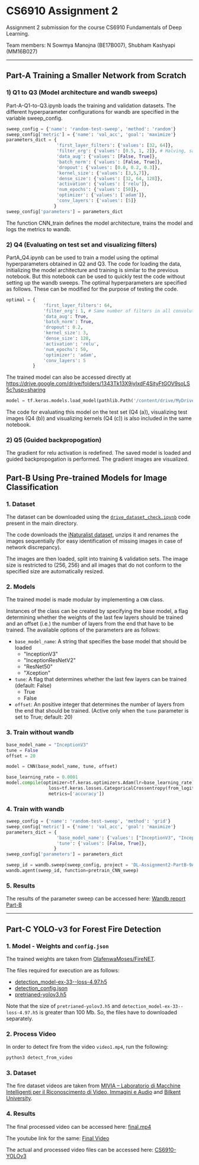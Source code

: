 # CS6910 Assignment 2
Assignment 2 submission for the course CS6910 Fundamentals of Deep Learning.  

Team members: N Sowmya Manojna (BE17B007), Shubham Kashyapi (MM16B027)

---
## Part-A Training a Smaller Network from Scratch
### 1) Q1 to Q3 (Model architecture and wandb sweeps)
Part-A-Q1-to-Q3.ipynb loads the training and validation datasets. The different hyperparameter configurations for wandb are specified in the variable sweep_config. 
```python
sweep_config = {'name': 'random-test-sweep', 'method': 'random'}
sweep_config['metric'] = {'name': 'val_acc', 'goal': 'maximize'}
parameters_dict = {
                   'first_layer_filters': {'values': [32, 64]},
                   'filter_org': {'values': [0.5, 1, 2]}, # Halving, same, doubling in subsequent layers
                   'data_aug': {'values': [False, True]},
                   'batch_norm': {'values': [False, True]}, 
                   'dropout': {'values': [0.0, 0.2, 0.3]},
                   'kernel_size': {'values': [3,5,7]},
                   'dense_size': {'values': [32, 64, 128]},
                   'activation': {'values': ['relu']},
                   'num_epochs': {'values': [50]}, 
                   'optimizer': {'values': ['adam']},
                   'conv_layers': {'values': [5]}
                  }
sweep_config['parameters'] = parameters_dict
```
The function CNN_train defines the model architecture, trains the model and logs the metrics to wandb.

### 2) Q4 (Evaluating on test set and visualizing filters)
PartA_Q4.ipynb can be used to train a model using the optimal hyperparameters obtained in Q2 and Q3. The code for loading the data, initializing the model architecture and training is similar to the previous notebook. But this notebook can be used to quickly test the code without setting up the wandb sweeps. The optimal hyperparameters are specified as follows. These can be modified for the purpose of testing the code.
```python
optimal = {
              'first_layer_filters': 64,
              'filter_org': 1, # Same number of filters in all convolution layers
              'data_aug': True,
              'batch_norm': True, 
              'dropout': 0.2,
              'kernel_size': 3,
              'dense_size': 128,
              'activation': 'relu',
              'num_epochs': 50, 
              'optimizer': 'adam',
              'conv_layers': 5
          }
```
The trained model can also be accessed directly at https://drive.google.com/drive/folders/1343Tk13X9iyIxdF4SityFtGOV9soLS5c?usp=sharing
```python
model = tf.keras.models.load_model(pathlib.Path('/content/drive/MyDrive/DL_Assignment2_PartA_Model'))
```
The code for evaluating this model on the test set (Q4 (a)), visualizing test images (Q4 (b)) and visualizing kernels (Q4 (c)) is also included in the same notebook.

### 2) Q5 (Guided backpropogation)
The gradient for relu activation is redefined. The saved model is loaded and guided backpropogation is performed. The gradient images are visualized. 


## Part-B Using Pre-trained Models for Image Classification
### 1. Dataset
The dataset can be downloaded using the [`drive_dataset_check.ipynb`](https://github.com/sowmyamanojna/CS6910-Deep-Learning-Assignment-2/blob/main/drive_dataset_check.ipynb) code present in the main directory.

The code downloads the [iNaturalist dataset](https://github.com/sowmyamanojna/CS6910-Deep-Learning-Assignment-2/blob/main/drive_dataset_check.ipynb), unzips it and renames the images sequentially (for easy identification of missing images in case of network discrepancy).

The images are then loaded, split into training & validation sets. The image size is restricted to (256, 256) and all images that do not conform to the  specified size are automatically resized.

### 2. Models
The trained model is made modular by implementing a `CNN` class.  

Instances of the class can be created by specifying the base model, a flag determining whether the weights of the last few layers should be trained and an offset (i.e.) the number of layers from the end that have to be trained. The available options of the parameters are as follows:

- `base_model_name`: A string that specifies the base model that should be loaded
    + "InceptionV3"
    + "InceptionResNetV2"
    + "ResNet50"
    + "Xception"
- `tune`: A flag that determines whether the last few layers can be trained (default: False)
    + True
    + False
- `offset`: An positive integer that determines the number of layers from the end that should be trained. (Active only when the `tune` parameter is set to True; default: 20)

### 3. Train without wandb
```python
base_model_name = "InceptionV3"
tune = False
offset = 20

model = CNN(base_model_name, tune, offset)

base_learning_rate = 0.0001
model.compile(optimizer=tf.keras.optimizers.Adam(lr=base_learning_rate),
                loss=tf.keras.losses.CategoricalCrossentropy(from_logits=True),
                metrics=['accuracy'])
```

### 4. Train with wandb
```python
sweep_config = {'name': 'random-test-sweep', 'method': 'grid'}
sweep_config['metric'] = {'name': 'val_acc', 'goal': 'maximize'}
parameters_dict = {
                   'base_model_name': {'values': ["InceptionV3", "InceptionResNetV2", "ResNet50", "Xception"]},
                   'tune': {'values': [False, True]},
                  }
sweep_config['parameters'] = parameters_dict

sweep_id = wandb.sweep(sweep_config, project = 'DL-Assignment2-PartB-9April')
wandb.agent(sweep_id, function=pretrain_CNN_sweep)
```

### 5. Results
The results of the parameter sweep can be accessed here: [Wandb report Part-B](https://wandb.ai/cs6910-team/assignment-2/reports/CS6910-Assignment-2--Vmlldzo1NzQ1MTc#part-b-:-fine-tuning-a-pre-trained-model)

---
## Part-C YOLO-v3 for Forest Fire Detection
### 1. Model - Weights and `config.json`
The trained weights are taken from [OlafenwaMoses/FireNET](https://github.com/OlafenwaMoses/FireNET/).

The files required for execution are as follows:

- [detection_model-ex-33--loss-4.97.h5](https://github.com/OlafenwaMoses/FireNET/releases/download/v1.0/detection_model-ex-33--loss-4.97.h5)
- [detection_config.json](https://github.com/OlafenwaMoses/FireNET/releases/download/v1.0/detection_config.json)
- [pretrianed-yolov3.h5](https://github.com/OlafenwaMoses/ImageAI/releases/download/essential-v4/pretrained-yolov3.h5)

Note that the size of `pretrianed-yolov3.h5` and `detection_model-ex-33--loss-4.97.h5` is greater than 100 Mb. So, the files have to downloaded separately.

### 2. Process Video
In order to detect fire from the video `video1.mp4`, run the following:
```python
python3 detect_from_video
```


### 3. Dataset
The fire dataset videos are taken from [MIVIA – Laboratorio di Macchine Intelligenti per il Riconoscimento di Video, Immagini e Audio](https://mivia.unisa.it/datasets/video-analysis-datasets/fire-detection-dataset/) and [Bilkent University](http://signal.ee.bilkent.edu.tr/VisiFire/).  


### 4. Results
The final processed video can be accessed here: [final.mp4](https://github.com/sowmyamanojna/CS6910-Deep-Learning-Assignment-2/blob/main/Part-C/final.mp4)

The youtube link for the same: [Final Video](https://www.youtube.com/watch?v=W7NxfqgGzAE)

The actual and processed video files can be accessed here: [CS6910-YOLOv3](https://drive.google.com/drive/folders/1PP5FhP5_MpRucv7xq-RVAYLalWfyJNH1?usp=sharing)
